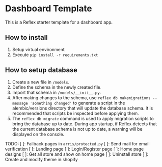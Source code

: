 # Dashboard Template

This is a Reflex starter template for a dashboard app.

## How to install

1. Setup virtual environment
2. Execute `pip install -r requirements.txt`

## How to setup database

1. Create a new file in `/models`.
2. Define the schema in the newly created file.
3. Import that schema in `/models/__init__.py`.
4. After making changes to the schema, use `reflex db makemigrations --message 'something changed'` to generate a script in the alembic/versions directory that will update the database schema. It is recommended that scripts be inspected before applying them.
5. The `reflex db migrate` command is used to apply migration scripts to bring the database up to date. During app startup, if Reflex detects that the current database schema is not up to date, a warning will be displayed on the console.

TODO:
[ ]: Fallback pages in `arris/protected.py`
[ ]: Send mail for email verification
[ ]: Landing page
[ ]: Login/Register page
[ ]: Home page designs
[ ]: Get all store and show on home page
[ ]: Uninstall store
[ ]: Create and modify theme in shopify
